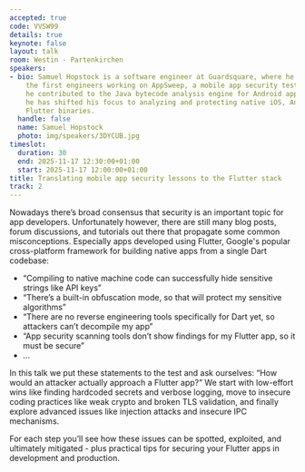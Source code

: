 ```yaml
---
accepted: true
code: VVSW99
details: true
keynote: false
layout: talk
room: Westin - Partenkirchen
speakers:
- bio: Samuel Hopstock is a software engineer at Guardsquare, where he was one of
    the first engineers working on AppSweep, a mobile app security testing tool. Initially,
    he contributed to the Java bytecode analysis engine for Android apps. Since then
    he has shifted his focus to analyzing and protecting native iOS, Android, and
    Flutter binaries.
  handle: false
  name: Samuel Hopstock
  photo: img/speakers/3DYCUB.jpg
timeslot:
  duration: 30
  end: 2025-11-17 12:30:00+01:00
  start: 2025-11-17 12:00:00+01:00
title: Translating mobile app security lessons to the Flutter stack
track: 2
---
```


Nowadays there’s broad consensus that security is an important topic for app developers.
Unfortunately however, there are still many blog posts, forum discussions, and tutorials out there that propagate some common misconceptions.
Especially apps developed using Flutter, Google's popular cross-platform framework for building native apps from a single Dart codebase:

- “Compiling to native machine code can successfully hide sensitive strings like API keys”
- “There’s a built-in obfuscation mode, so that will protect my sensitive algorithms”
- “There are no reverse engineering tools specifically for Dart yet, so attackers can’t decompile my app”
- “App security scanning tools don’t show findings for my Flutter app, so it must be secure”
- ...

In this talk we put these statements to the test and ask ourselves: “How would an attacker actually approach a Flutter app?”
We start with low-effort wins like finding hardcoded secrets and verbose logging, move to insecure coding practices like weak crypto and broken TLS validation, and finally explore advanced issues like injection attacks and insecure IPC mechanisms.

For each step you’ll see how these issues can be spotted, exploited, and ultimately mitigated - plus practical tips for securing your Flutter apps in development and production.